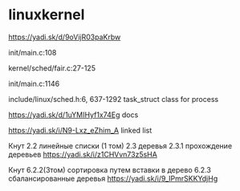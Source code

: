 # linuxkernel

https://yadi.sk/d/9oVijR03paKrbw

init/main.c:108

kernel/sched/fair.c:27-125

init/main.c:1146

include/linux/sched.h:6,   637-1292 task_struct   class for process


https://yadi.sk/d/1uYMIHyf1x74Eg docs

https://yadi.sk/i/N9-Lxz_eZhim_A  linked list


Кнут 2.2 линейные списки (1 том)
      2.3 деревья       2.3.1 прохождение деревьев
https://yadi.sk/i/z1CHVvn73z5sHA


Кнут 6.2.2(3том)    сортировка путем вставки в дерево
6.2.3 сбалансированные деревья
https://yadi.sk/i/9_IPmrSKKYdjHg
